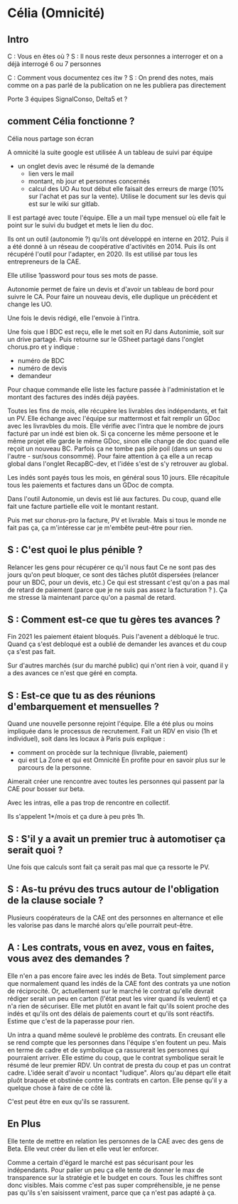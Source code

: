 # Célia (Omnicité)

## Intro
C : Vous en êtes où ? 
S : Il nous reste deux personnes a interroger et on a déjà interrogé 6 ou 7 personnes

C : Comment vous documentez ces itw ?
S : On prend des notes, mais comme on a pas parlé de la publication on ne les publiera pas directement

Porte 3 équipes SignalConso, Delta5 et ?

## comment Célia fonctionne ?

Célia nous partage son écran

A omnicité la suite google est utilisée
A un tableau de suivi par équipe
- un onglet devis avec le résumé de la demande
    - lien vers le mail
    - montant, nb jour et personnes concernés
    - calcul des UO
Au tout début elle faisait des erreurs de marge (10% sur l'achat et pas sur la vente). Utilise le document sur les devis qui est sur le wiki sur gitlab.

Il est partagé avec toute l'équipe.
Elle a un mail type mensuel où elle fait le point sur le suivi du budget et mets le lien du doc.

Ils ont un outil (autonomie ?) qu'ils ont développé en interne en 2012. Puis il a été donné à un réseau de coopérative d'activités en 2014. Puis ils ont récupéré l'outil pour l'adapter, en 2020. Ils est utilisé par tous les entrepreneurs de la CAE.

Elle utilise 1password pour tous ses mots de passe.

Autonomie permet de faire un devis et d'avoir un tableau de bord pour suivre le CA.
Pour faire un nouveau devis, elle duplique un précédent et change les UO.

Une fois le devis rédigé, elle l'envoie à l'intra.

Une fois que l BDC est reçu, elle le met soit en PJ dans Autonimie, soit sur un drive partagé.
Puis retourne sur le GSheet partagé dans l'onglet chorus.pro et y indique : 
- numéro de BDC
- numéro de devis
- demandeur

Pour chaque commande elle liste les facture passée à l'administation et le montant des factures des indés déjà payées.

Toutes les fins de mois, elle récupère les livrables des indépendants, et fait un PV.
Elle échange avec l'équipe sur mattermost et fait remplir un GDoc avec les livravbles du mois.
Elle vérifie avec l'intra que le nombre de jours facturé par un indé est bien ok.
Si ça concerne les même persoone et le même projet elle garde le même GDoc, sinon elle change de doc quand elle reçoit un nouveau BC.
Parfois ça ne tombe pas pile poil (dans un sens ou l'autre - sur/sous consommé). 
Pour faire attention à ça elle a un recap global dans l'onglet RecapBC-dev, et l'idée s'est de s'y retrouver au global.

Les indés sont payés tous les mois, en général sous 10 jours. Elle récapitule tous les paiements et factures dans un GDoc de compta.

Dans l'outil Autonomie, un devis est lié aux factures. Du coup, quand elle fait une facture partielle elle voit le montant restant.

Puis met sur chorus-pro la facture, PV et livrable.
Mais si tous le monde ne fait pas ça, ça m'intéresse car je m'embête peut-être pour rien.

## S : C'est quoi le plus pénible ?
Relancer les gens pour récupérer ce qu'il nous faut
Ce ne sont pas des jours qu'on peut bloquer, ce sont des tâches plutôt dispersées (relancer pour un BDC, pour un devis, etc.)
Ce qui est stressant c'est qu'on a pas mal de retard de paiement (parce que je ne suis pas assez la facturation ? ). Ça me stresse là maintenant parce qu'on a pasmal de retard.

## S : Comment est-ce que tu gères tes avances ? 
Fin 2021 les paiement étaient bloqués.
Puis l'avenent a débloqué le truc.
Quand ça s'est debloqué est a oublié de demander les avances et du coup ça s'est pas fait. 

Sur d'autres marchés (sur du marché public) qui n'ont rien à voir, quand il y a des avances ce n'est que géré en compta.

## S : Est-ce que tu as des réunions d'embarquement et mensuelles ? 
Quand une nouvelle personne rejoint l'équipe. Elle a été plus ou moins impliquée dans le processus de recrutement. 
Fait un RDV en visio (1h et individuel), soit dans les locaux à Paris puis explique : 
- comment on procède sur la technique (livrable, paiement)
- qui est La Zone et qui est Omnicité
En profite pour en savoir plus sur le parcours de la personne.

Aimerait créer une rencontre avec toutes les personnes qui passent par la CAE pour bosser sur beta.

Avec les intras, elle a pas trop de rencontre en collectif.

Ils s'appelent 1*/mois et ça dure à peu près 1h.

## S : S'il y a avait un premier truc à automotiser ça serait quoi ? 
Une fois que calculs sont fait ça serait pas mal que ça ressorte le PV.

## S : As-tu prévu des trucs autour de l'obligation de la clause sociale ?
Plusieurs coopérateurs de la CAE ont des personnes en alternance et elle les valorise pas dans le marché alors qu'elle pourrait peut-être.

## A : Les contrats, vous en avez, vous en faites, vous avez des demandes ?
Elle n'en a pas encore faire avec les indés de Beta.
Tout simplement parce que normalement quand les indés de la CAE font des contrats ya une notion de réciprocité.
Or, actuellement sur le marché le contrat qu'elle devrait rédiger serait un peu en carton (l'état peut les virer quand ils veulent) et ça n'a rien de sécuriser.
Elle met plutôt en avant le fait qu'ils soient proche des indés et qu'ils ont des délais de paiements court et qu'ils sont réactifs. Estime que c'est de la paperasse pour rien.

Un intra a quand même soulevé le problème des contrats. En creusant elle se rend compte que les personnes dans l'équipe s'en foutent un peu. Mais en terme de cadre et de symbolique ça rassurerait les personnes qui pourraient arriver. 
Elle estime du coup, que le contrat symbolique serait le résumé de leur premier RDV. Un contrat de presta du coup et pas un contrat cadre. L'idée serait d'avoir u ncontact "ludique". Alors qu'au départ elle était pluôt braquée et obstinée contre les contrats en carton.
Elle pense qu'il y a quelque chose à faire de ce côté là.

C'est peut être en eux qu'ils se rassurent.

## En Plus
Elle tente de mettre en relation les personnes de la CAE avec des gens de Beta.
Elle veut créer du lien et elle veut ler enforcer.

Comme a certain d'égard le marché est pas sécurisant pour les indépendants. Pour palier un peu ça elle tente de donner le max de transparence sur la stratégie et le budget en cours. Tous les chiffres sont donc visibles. Mais comme c'est pas super compréhensible, je ne pense pas qu'ils s'en saisissent vraiment, parce que ça n'est pas adapté à ça.






